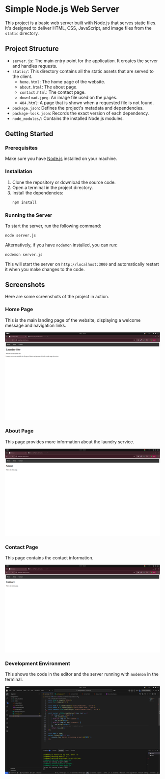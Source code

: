 # Simple Node.js Web Server

This project is a basic web server built with Node.js that serves static files. It's designed to deliver HTML, CSS, JavaScript, and image files from the `static` directory.

## Project Structure

- `server.js`: The main entry point for the application. It creates the server and handles requests.
- `static/`: This directory contains all the static assets that are served to the client.
  - `home.html`: The home page of the website.
  - `about.html`: The about page.
  - `contact.html`: The contact page.
  - `download.jpeg`: An image file used on the pages.
  - `404.html`: A page that is shown when a requested file is not found.
- `package.json`: Defines the project's metadata and dependencies.
- `package-lock.json`: Records the exact version of each dependency.
- `node_modules/`: Contains the installed Node.js modules.

## Getting Started

### Prerequisites

Make sure you have [Node.js](https://nodejs.org/) installed on your machine.

### Installation

1. Clone the repository or download the source code.
2. Open a terminal in the project directory.
3. Install the dependencies:
   ```bash
   npm install
   ```

### Running the Server

To start the server, run the following command:

```bash
node server.js
```

Alternatively, if you have `nodemon` installed, you can run:

```bash
nodemon server.js
```

This will start the server on `http://localhost:3000` and automatically restart it when you make changes to the code.

## Screenshots

Here are some screenshots of the project in action.

### Home Page
This is the main landing page of the website, displaying a welcome message and navigation links.

![Home Page](./screenshots/Screenshot%20from%202025-10-05%2012-23-44.png)

### About Page
This page provides more information about the laundry service.

![About Page](./screenshots/Screenshot%20from%202025-10-05%2012-23-51.png)

### Contact Page
This page contains the contact information.

![Contact Page](./screenshots/Screenshot%20from%202025-10-05%2012-23-59.png)

### Development Environment
This shows the code in the editor and the server running with `nodemon` in the terminal.

![Development Environment](./screenshots/Screenshot%20from%202025-10-05%2012-24-21.png)
